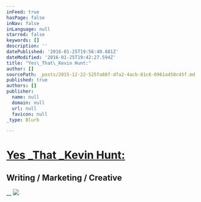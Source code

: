```yaml
---
inFeed: true
hasPage: false
inNav: false
inLanguage: null
starred: false
keywords: []
description: ''
datePublished: '2016-01-25T19:56:40.881Z'
dateModified: '2016-01-25T19:42:27.594Z'
title: "Yes\_That\_Kevin Hunt:"
author: []
sourcePath: _posts/2015-12-22-525fa88f-dfa2-4acb-81c6-0961a458c45f.md
published: true
authors: []
publisher:
  name: null
  domain: null
  url: null
  favicon: null
_type: Blurb

---
```

# [Yes _That _Kevin Hunt:][0]

## Writing / Marketing / Creative

__
![](https://the-grid-user-content.s3-us-west-2.amazonaws.com/066fcc67-7171-4753-ab9c-33e209996f05.JPG)

[0]: http://www.yesthatkevinhunt.com/